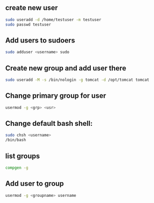 ## create new user
```bash
sudo useradd -d /home/testuser -m testuser
sudo passwd testuser
```
## Add users to sudoers
```bash
sudo adduser <username> sudo
```

## Create new group and add user there
```bash
sudo useradd -M -s /bin/nologin -g tomcat -d /opt/tomcat tomcat
```

## Change primary group for user
```bash
usermod -g <grp> <usr>
```

## Change default bash shell:
```bash
sudo chsh <username>
/bin/bash
```

## list groups
```bash
compgen -g
```

## Add user to group
```bash
usermod -g <groupname> username
```